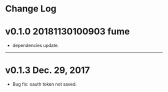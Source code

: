 # Change Log

# v0.1.0 20181130100903 fume
  * dependencies update.

----

# v0.1.3 Dec. 29, 2017
  * Bug fix: oauth token not saved.
